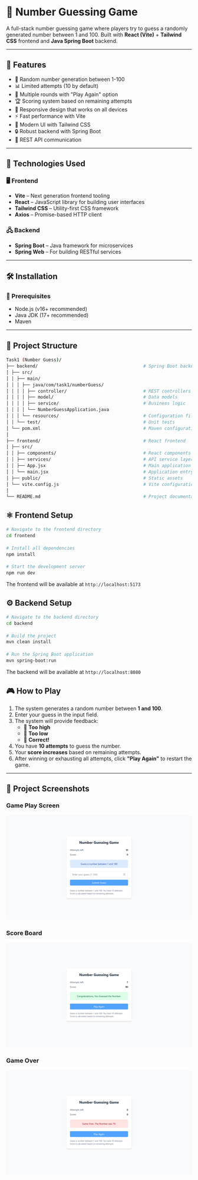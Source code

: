 # 🎯 Number Guessing Game

A full-stack number guessing game where players try to guess a randomly generated number between 1 and 100. Built with **React (Vite)** + **Tailwind CSS** frontend and **Java Spring Boot** backend.

---

## 🚀 Features

- 🎯 Random number generation between 1-100  
- 📊 Limited attempts (10 by default)  
- 🔄 Multiple rounds with "Play Again" option  
- 🏆 Scoring system based on remaining attempts  
- 📱 Responsive design that works on all devices  
- ⚡ Fast performance with Vite  
- 🎨 Modern UI with Tailwind CSS  
- 🔒 Robust backend with Spring Boot  
- 📡 REST API communication  

---

## 🧰 Technologies Used

### 🖥️ Frontend
- **Vite** – Next generation frontend tooling
- **React** – JavaScript library for building user interfaces
- **Tailwind CSS** – Utility-first CSS framework
- **Axios** – Promise-based HTTP client

### 🖧 Backend
- **Spring Boot** – Java framework for microservices
- **Spring Web** – For building RESTful services

---

## 🛠️ Installation

### 🔧 Prerequisites
- Node.js (v16+ recommended)
- Java JDK (17+ recommended)
- Maven

---

## 📁 Project Structure

```bash
Task1 (Number Guess)/
├── backend/                                        # Spring Boot backend
│ ├── src/
│ │ ├── main/
│ │ │ ├── java/com/task1/numberGuess/
│ │ │ │ ├── controller/                             # REST controllers
│ │ │ │ ├── model/                                  # Data models
│ │ │ │ ├── service/                                # Business logic
│ │ │ │ └── NumberGuessApplication.java
│ │ │ └── resources/                                # Configuration files
│ │ └── test/                                       # Unit tests
│ └── pom.xml                                       # Maven configuration
│
├── frontend/                                       # React frontend
│ ├── src/
│ │ ├── components/                                 # React components
│ │ ├── services/                                   # API service layer
│ │ ├── App.jsx                                     # Main application component
│ │ └── main.jsx                                    # Application entry point
│ ├── public/                                       # Static assets
│ └── vite.config.js                                # Vite configuration
│
└── README.md                                       # Project documentation
```

## ⚛️ Frontend Setup

```bash
# Navigate to the frontend directory
cd frontend

# Install all dependencies
npm install

# Start the development server
npm run dev
```

The frontend will be available at `http://localhost:5173`


## ⚙️ Backend Setup

```bash
# Navigate to the backend directory
cd backend

# Build the project
mvn clean install

# Run the Spring Boot application
mvn spring-boot:run
```

The backend will be available at `http://localhost:8080`


## 🎮 How to Play

1. The system generates a random number between **1 and 100**.
2. Enter your guess in the input field.
3. The system will provide feedback:
   - 🔺 **Too high**
   - 🔻 **Too low**
   - 🎉 **Correct!**
4. You have **10 attempts** to guess the number.
5. Your **score increases** based on remaining attempts.
6. After winning or exhausting all attempts, click **"Play Again"** to restart the game.

---

## 📸 Project Screenshots

### Game Play Screen
![Number Guessing Game Screenshot](screenshot/numguess1.png "Game Play Screenshot")

### Score Board
![Score Board Screenshot](screenshot/numguess2.png "Score Board Screenshot")

### Game Over
![Game Over Screenshot](screenshot/numguess3.png "Game Over Screenshot")

